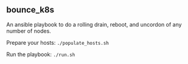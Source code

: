 ## bounce_k8s ##
An ansible playbook to do a rolling drain, reboot, and uncordon of any number of nodes.

Prepare your hosts:
`./populate_hosts.sh`

Run the playbook:
`./run.sh`
